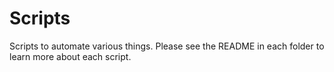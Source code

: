 # Scripts

Scripts to automate various things. Please see the README in each folder to learn more about each script.

